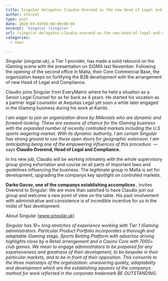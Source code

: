```yaml
---
title: Singular delegates Claudio Overend as the new Head of Legal and Compliance
author: xforeal 
type: post
date: 2020-03-04T00:00:00+00:00
excerpt: 'Singular (singular '
url: /singular-delegates-claudio-overend-as-the-new-head-of-legal-and-compliance/
categories:
  - news

---
```

Singular (singular.uk), a Tier 1 provider, has made a solid rebound on the iGaming scene with the presentation on SiGMA last November. Following the opening of the second office in Malta, their Core Commercial Base, the organization keeps on fortifying the B2B development with the arrangement of new Head of Legal and Compliance. 

Claudio joins Singular from EveryMatrix where he held a situation as a Senior Legal Counsel for as far back as 4 years. He started his vocation as a partner legal counselor at Aequitas Legal yet soon a while later engaged in the iGaming business during his work at Kambi. 

_I am eager to join an organization drove by Millenials who are dynamic and forward-looking. These are seasons of chance for the iGaming business with the expanded number of recently controlled markets including the U.S sports wagering market. With its dynamic authority, I am certain Singular has strong ground to use these open doors for geographic extension. I am anticipating being one of the empowering influences of this procedure._ &#8212; says **Claudio Overend, Head of Legal and Compliance.** 

In his new job, Claudio will be working intimately with the whole supervisory group giving exhortation and course on all parts of important laws and guidelines influencing the business. The legitimate group in Malta is set for development, upgrading the companys key spotlight on controlled markets. 

**Darko Gacov, one of the companys establishing accomplices** , invites Overend to Singular: We are more than satisfied to have Claudio join our group and welcome a new point of view on the table. His past involvement with administrative and consistence is of incredible incentive for us in the midst of fast development. 

About Singular (www.singular.uk) 

_Singular has 10+ long stretches of experience working with Tier 1 iGaming administrators. Particular Product Portfolio incorporates a thorough and adaptable iGaming stage, Sports Betting Platform with advertise driving highlights close by a Retail arrangement and a Casino Core with 7000+ club games. We mean to engage administrators to be prepared for any expansiveness and greatness of their development, to be bespoke in their particular markets, and to be in front of their opposition. This consents to the three mainstays of the organization: unwavering quality, adaptability and development which are the establishing squares of the companys method for work reflected in the corporate trademark BE OUTSTANDING._